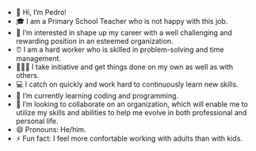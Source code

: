 - 👋 Hi, I’m Pedro!
- 🎓 I am a Primary School Teacher who is not happy with this job.
- 👀 I’m interested in shape up my career with a well challenging and rewarding position in an esteemed organization.
- ⏰ I am a hard worker who is skilled in problem-solving and time management.
- 🙋🏻‍♂️ I take initiative and get things done on my own as well as with others.
- 💻 I catch on quickly and work hard to continuously learn new skills.
- 🌱 I’m currently learning coding and programming.
- 💞️ I’m looking to collaborate on an organization, which will enable me to utilize my skills and abilities to help me evolve in both professional and personal life.
- 😄 Pronouns: He/him.
- ⚡ Fun fact: I feel more confortable working with adults than with kids.

<!---
MisterP89/MisterP89 is a ✨ special ✨ repository because its `README.md` (this file) appears on your GitHub profile.
You can click the Preview link to take a look at your changes.
--->
